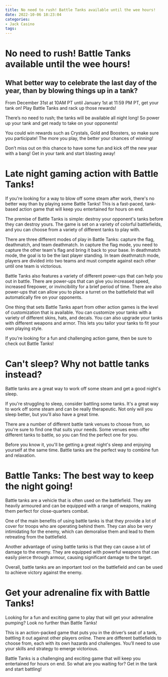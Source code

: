 ```yaml
---
title: No need to rush! Battle Tanks available until the wee hours!
date: 2022-10-06 18:23:04
categories:
- Jack Casino
tags:
---
```



#  No need to rush! Battle Tanks available until the wee hours!

## What better way to celebrate the last day of the year, than by blowing things up in a tank?

From December 31st at 10AM PT until January 1st at 11:59 PM PT, get your tank on! Play Battle Tanks and rack up those rewards!

There’s no need to rush; the tanks will be available all night long! So power up your tank and get ready to take on your opponents!

You could win rewards such as Crystals, Gold and Boosters, so make sure you participate! The more you play, the better your chances of winning!

Don’t miss out on this chance to have some fun and kick off the new year with a bang! Get in your tank and start blasting away!

#  Late night gaming action with Battle Tanks!

If you're looking for a way to blow off some steam after work, there's no better way than by playing some Battle Tanks! This is a fast-paced, tank-based action game that will keep you entertained for hours on end.

The premise of Battle Tanks is simple: destroy your opponent's tanks before they can destroy yours. The game is set on a variety of colorful battlefields, and you can choose from a variety of different tanks to play with.

There are three different modes of play in Battle Tanks: capture the flag, deathmatch, and team deathmatch. In capture the flag mode, you need to capture the other team's flag and bring it back to your base. In deathmatch mode, the goal is to be the last player standing. In team deathmatch mode, players are divided into two teams and must compete against each other until one team is victorious.

Battle Tanks also features a variety of different power-ups that can help you out in battle. There are power-ups that can give you increased speed, increased firepower, or invincibility for a brief period of time. There are also power-ups that can allow you to place a turret on the battlefield that will automatically fire on your opponents.

One thing that sets Battle Tanks apart from other action games is the level of customization that is available. You can customize your tanks with a variety of different skins, hats, and decals. You can also upgrade your tanks with different weapons and armor. This lets you tailor your tanks to fit your own playing style.

If you're looking for a fun and challenging action game, then be sure to check out Battle Tanks!

#  Can't sleep? Why not battle tanks instead?

Battle tanks are a great way to work off some steam and get a good night's sleep.

If you're struggling to sleep, consider battling some tanks. It's a great way to work off some steam and can be really therapeutic. Not only will you sleep better, but you'll also have a great time.

There are a number of different battle tank venues to choose from, so you're sure to find one that suits your needs. Some venues even offer different tanks to battle, so you can find the perfect one for you.

Before you know it, you'll be getting a great night's sleep and enjoying yourself at the same time. Battle tanks are the perfect way to combine fun and relaxation.

#  Battle Tanks: The best way to keep the night going!

Battle tanks are a vehicle that is often used on the battlefield. They are heavily armoured and can be equipped with a range of weapons, making them perfect for close-quarters combat.

One of the main benefits of using battle tanks is that they provide a lot of cover for troops who are operating behind them. They can also be very intimidating for the enemy, which can demoralise them and lead to them retreating from the battlefield.

Another advantage of using battle tanks is that they can cause a lot of damage to the enemy. They are equipped with powerful weapons that can easily pierce through armour, causing significant damage to the target.

Overall, battle tanks are an important tool on the battlefield and can be used to achieve victory against the enemy.

#  Get your adrenaline fix with Battle Tanks!

Looking for a fun and exciting game to play that will get your adrenaline pumping? Look no further than Battle Tanks!

This is an action-packed game that puts you in the driver’s seat of a tank, battling it out against other players online. There are different battlefields to choose from, each with its own hazards and challenges. You’ll need to use your skills and strategy to emerge victorious.

Battle Tanks is a challenging and exciting game that will keep you entertained for hours on end. So what are you waiting for? Get in the tank and start battling!